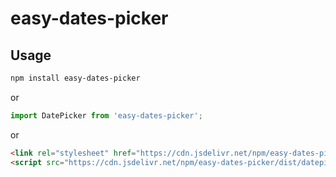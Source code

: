 # easy-dates-picker

## Usage
```bash
npm install easy-dates-picker
```

or 

```js
import DatePicker from 'easy-dates-picker';
```

or 

```html
<link rel="stylesheet" href="https://cdn.jsdelivr.net/npm/easy-dates-picker/dist/datepicker.css">
<script src="https://cdn.jsdelivr.net/npm/easy-dates-picker/dist/datepicker.bundle.js"></script>
```